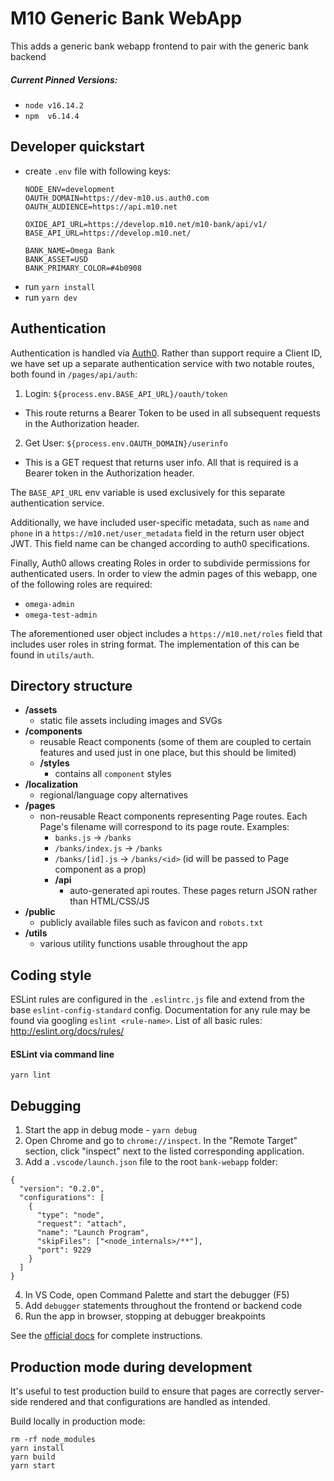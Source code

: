 # M10 Generic Bank WebApp

This adds a generic bank webapp frontend to pair with the generic bank backend

##### Current Pinned Versions:
- `node v16.14.2`
- `npm  v6.14.4`


## Developer quickstart

- create `.env` file with following keys:
  ```
  NODE_ENV=development
  OAUTH_DOMAIN=https://dev-m10.us.auth0.com
  OAUTH_AUDIENCE=https://api.m10.net

  OXIDE_API_URL=https://develop.m10.net/m10-bank/api/v1/
  BASE_API_URL=https://develop.m10.net/

  BANK_NAME=Omega Bank
  BANK_ASSET=USD
  BANK_PRIMARY_COLOR=#4b0908
  ```
- run `yarn install`
- run `yarn dev`

## Authentication
Authentication is handled via [Auth0](https://auth0.com). Rather than support require a Client ID, we have set up a separate authentication service with two notable routes, both found in `/pages/api/auth`:

1. Login: `${process.env.BASE_API_URL}/oauth/token`
  - This route returns a Bearer Token to be used in all subsequent requests in the Authorization header.

2. Get User: `${process.env.OAUTH_DOMAIN}/userinfo`
  - This is a GET request that returns user info. All that is required is a Bearer token in the Authorization header.

The `BASE_API_URL` env variable is used exclusively for this separate authentication service.

Additionally, we have included user-specific metadata, such as `name` and `phone` in a `https://m10.net/user_metadata` field in the return user object JWT. This field name can be changed according to auth0 specifications.

Finally, Auth0 allows creating Roles in order to subdivide permissions for authenticated users. In order to view the admin pages of this webapp, one of the following roles are required:

- `omega-admin`
- `omega-test-admin`

The aforementioned user object includes a `https://m10.net/roles` field that includes user roles in string format. The implementation of this can be found in `utils/auth`.

## Directory structure

- **/assets**
  - static file assets including images and SVGs
- **/components**
  - reusable React components (some of them are coupled to certain features and used just in one place, but this should be limited)
  - **/styles**
    - contains all `component` styles
- **/localization**
  - regional/language copy alternatives
- **/pages**
  - non-reusable React components representing Page routes. Each Page's filename will correspond to its page route. Examples:
    - `banks.js` -> `/banks`
    - `/banks/index.js` -> `/banks`
    - `/banks/[id].js` -> `/banks/<id>` (id will be passed to Page component as a prop)
    - **/api**
      - auto-generated api routes. These pages return JSON rather than HTML/CSS/JS
- **/public**
  - publicly available files such as favicon and `robots.txt`
- **/utils**
  - various utility functions usable throughout the app

## Coding style

ESLint rules are configured in the `.eslintrc.js` file and extend from the base `eslint-config-standard` config.
Documentation for any rule may be found via googling `eslint <rule-name>`.
List of all basic rules: http://eslint.org/docs/rules/

#### ESLint via command line

```
yarn lint
```

## Debugging
1. Start the app in debug mode - `yarn debug`
2. Open Chrome and go to `chrome://inspect`. In the "Remote Target" section, click "inspect" next to the listed corresponding application.
3.  Add a `.vscode/launch.json` file to the root `bank-webapp` folder:
```
{
  "version": "0.2.0",
  "configurations": [
    {
      "type": "node",
      "request": "attach",
      "name": "Launch Program",
      "skipFiles": ["<node_internals>/**"],
      "port": 9229
    }
  ]
}
```
4. In VS Code, open Command Palette and start the debugger (F5)
5. Add `debugger` statements throughout the frontend or backend code
6. Run the app in browser, stopping at debugger breakpoints

See the [official docs](https://nextjs.org/docs/advanced-features/debugging) for complete instructions.

## Production mode during development

It's useful to test production build to ensure that pages are correctly server-side rendered and that configurations are handled as intended.

Build locally in production mode:
```
rm -rf node_modules
yarn install
yarn build
yarn start
```
